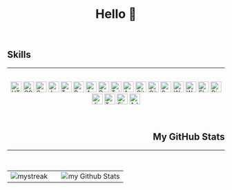 <h1 align="center">Hello 👋</h1>
<br>
  <h2 align="left">Skills</h2>
  <hr>
  <br>
  <div align="center">
  <span align="left" >
  <img src="https://i.postimg.cc/dtRzfmXs/html.png" alt="HTML" width="auto" height="25px"/>
  <img src="https://i.postimg.cc/fbg4KzPY/css.png" alt="CSS" width="auto" height="25px"/>
  <img src="https://i.postimg.cc/pdS7j09Z/sass.png" alt="Sass" width="auto" height="25px"/>
  <img src="https://i.postimg.cc/139L1Vhp/js.png" alt="Javascript" width="auto" height="25px"/>
  <img src="https://i.postimg.cc/PfYcLQdW/ts.png" alt="Typescript" width="auto" height="25px"/>
  </span>
  <span align="left">
  <img src="https://i.postimg.cc/9f0Kr3f0/react.png" alt="React" width="auto" height="25px"/>
  <img src="https://i.postimg.cc/TY86FP39/astro.png" alt="Astro" width="auto" height="25px"/>
  <img src="https://i.postimg.cc/CLjggVZV/bootstrap.png" alt="Bootstrap" width="auto" height="25px"/>
  <img src="https://i.postimg.cc/ZntM7Cxv/tailwind.png" alt="Taildwindcss" width="auto" height="25px"/>
   </span>
  <span align="left">
  <img src="https://i.postimg.cc/qv4dBZn6/azure.png" alt="Azure" width="auto" height="25px"/>
  <img src="https://i.postimg.cc/mZ9xYGyF/git.png" alt="Git" width="auto" height="25px"/>
  <img src="https://i.postimg.cc/SNbBVtg1/github.png" alt="GitHub" width="auto" height="25px"/>
  <img src="https://i.postimg.cc/3RDqFgmH/sourcetree.png" alt="SourceTree" width="auto" height="25px"/>
  </span>
  <span align="left">
  <img src="https://i.postimg.cc/HsthzWcj/wordpress.png" alt="WordPress" width="auto" height="25px"/>
  <img src="https://i.postimg.cc/HsmNb8Lf/woocommercer.png" alt="WooCommerce" width="auto" height="25px"/>
  <img src="https://i.postimg.cc/wvSSCWgv/elementor.png" alt="Elementor" width="auto" height="25px"/>
  <img src="https://i.postimg.cc/wj2Y1ccf/divi.png" alt="Divi" width="auto" height="25px"/>
  </span>
  <span align="left">
  <img src="https://i.postimg.cc/0ychk5Ph/jira.png" alt="Jira" width="auto" height="25px"/>
  <img src="https://i.postimg.cc/Y06yJMdn/trello.png" alt="Trello" width="auto" height="25px"/>
  </span>
  <span align="left">
  <img src="https://i.postimg.cc/ydJMrqqt/figma.png" alt="Figma" width="auto" height="25px"/>
  <img src="https://i.postimg.cc/g00F8XgY/adobexd.png" alt="Adobe Xd" width="auto" height="25px"/>
  </span>
</div>
  <p></p>
  <br>
  <h2 align="right">My GitHub Stats</h2>
  <hr>
  <br>
  <table class="default" align="center">
    <tr>
<td>
  <img src="https://github-readme-streak-stats.herokuapp.com/?user=jeisonmr&theme=highcontrast&border_radius=5&locale=es&fire=EBCB24&dates=FFFFFF&sideNums=FFCB10&stroke=FFFFFF&currStreakNum=EBD91B&currStreakLabel=FFFFFF&sideLabels=FFFFFF&ring=EFB738&background=0,000000,262626" alt="mystreak"/>
</td>
<td></td>
<td>
  <img align="center" src="https://github-readme-stats.vercel.app/api?username=jeisonmr&include_all_commits=true&count_private=true&show_icons=true&line_height=20&title_color=ffbe01&icon_color=ffbe01&text_color=FFF&bg_color=0,000000,262626" alt="my Github Stats"/>
</td>
    </tr>
  </table>
